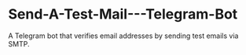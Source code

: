 # Send-A-Test-Mail---Telegram-Bot
A Telegram bot that verifies email addresses by sending test emails via SMTP.
